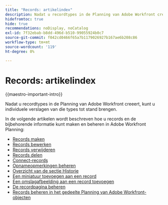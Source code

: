 ```yaml
---
title: "Records: artikelindex"
description: Nadat u recordtypes in de Planning van Adobe Workfront creeert kunt u individuele verslagen van die types tot stand brengen. In de volgende artikelen wordt beschreven hoe u records en de bijbehorende informatie kunt maken en beheren in Adobe Workfront Planning.
hidefromtoc: true
hide: true
recommendations: noDisplay, noCatalog
exl-id: 7f32ebab-b8dd-496d-b510-99055924b0c7
source-git-commit: f042cd0466f65a7b1179026927b167ae6b208c86
workflow-type: tm+mt
source-wordcount: '119'
ht-degree: 0%

---
```


<!-- update the metadata with real information when making this available in TOC and in the left nav
---
title: The architecture and fields of Adobe Maestro
description: The following articles describe how you can create and manage records in Adobe Maestro. 
hidefromtoc: yes
author: Alina
feature: Work Management
role: User
hide: yes
---
-->

# Records: artikelindex

{{maestro-important-intro}}

Nadat u recordtypes in de Planning van Adobe Workfront creeert, kunt u individuele verslagen van die types tot stand brengen.

In de volgende artikelen wordt beschreven hoe u records en de bijbehorende informatie kunt maken en beheren in Adobe Workfront Planning:

* [Records maken](/help/quicksilver/maestro/records/create-records.md)
* [Records bewerken](/help/quicksilver/maestro/records/edit-records.md)
* [Records verwijderen](/help/quicksilver/maestro/records/delete-records.md)
* [Records delen](/help/quicksilver/maestro/records/share-records.md)
* [Connect-records](/help/quicksilver/maestro/records/connect-records.md)
* [Opnameopmerkingen beheren](/help/quicksilver/maestro/records/manage-record-comments.md)
* [Overzicht van de sectie Historie](/help/quicksilver/maestro/records/history-section-overview.md)
* [Een miniatuur toevoegen aan een record](/help/quicksilver/maestro/records/add-thumbnails-to-records.md)
* [Een omslagafbeelding aan een record toevoegen](/help/quicksilver/maestro/records/add-a-cover-image-to-a-record.md)
* [De recordpagina beheren](/help/quicksilver/maestro/records/manage-the-record-page.md)
* [Records beheren in het gedeelte Planning van Adobe Workfront-objecten](/help/quicksilver/maestro/records/manage-records-in-planning-section.md)
